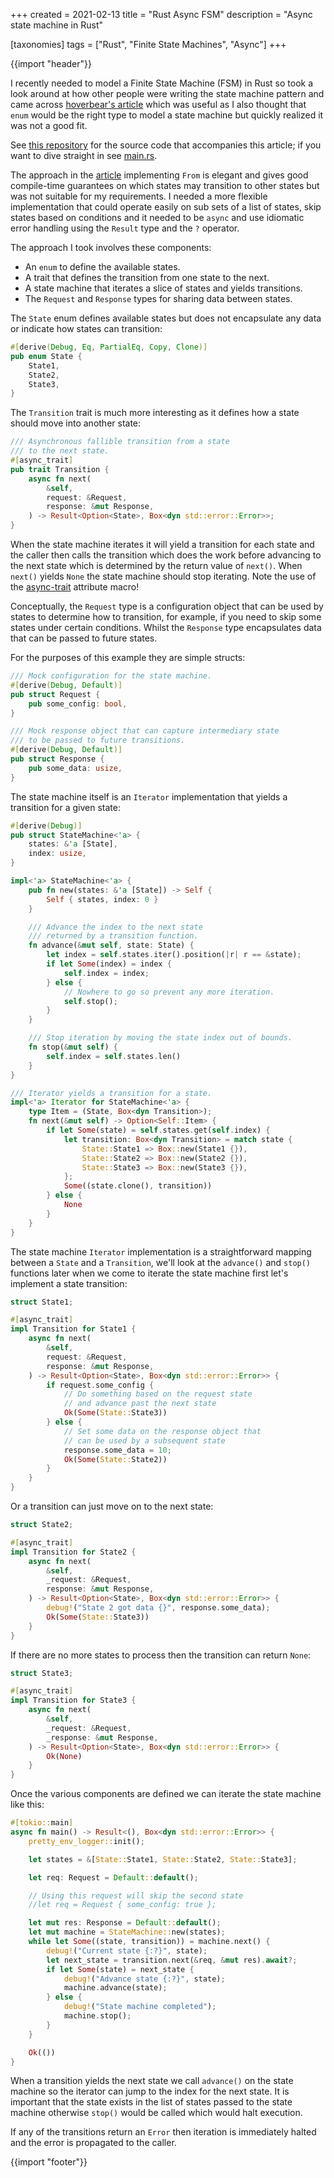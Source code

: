 +++
created = 2021-02-13
title = "Rust Async FSM"
description = "Async state machine in Rust"

[taxonomies]
tags = ["Rust", "Finite State Machines", "Async"]
+++

{{import "header"}}

I recently needed to model a Finite State Machine (FSM) in Rust so took a look around at how other people were writing the state machine pattern and came across [hoverbear's article][article] which was useful as I also thought that `enum` would be the right type to model a state machine but quickly realized it was not a good fit.

See [this repository][source code] for the source code that accompanies this article; if you want to dive straight in see [main.rs][].

The approach in the [article][] implementing `From` is elegant and gives good compile-time guarantees on which states may transition to other states but was not suitable for my requirements. I needed a more flexible implementation that could operate easily on sub sets of a list of states, skip states based on conditions and it needed to be `async` and use idiomatic error handling using the `Result` type and the `?` operator.

The approach I took involves these components:

* An `enum` to define the available states.
* A trait that defines the transition from one state to the next.
* A state machine that iterates a slice of states and yields transitions.
* The `Request` and `Response` types for sharing data between states.

The `State` enum defines available states but does not encapsulate any data or indicate how states can transition:

```rs
#[derive(Debug, Eq, PartialEq, Copy, Clone)]
pub enum State {
    State1,
    State2,
    State3,
}
```

The `Transition` trait is much more interesting as it defines how a state should move into another state:

```rs
/// Asynchronous fallible transition from a state
/// to the next state.
#[async_trait]
pub trait Transition {
    async fn next(
        &self,
        request: &Request,
        response: &mut Response,
    ) -> Result<Option<State>, Box<dyn std::error::Error>>;
}
```

When the state machine iterates it will yield a transition for each state and the caller then calls the transition which does the work before advancing to the next state which is determined by the return value of `next()`. When `next()` yields `None` the state machine should stop iterating. Note the use of the [async-trait][] attribute macro!

Conceptually, the `Request` type is a configuration object that can be used by states to determine how to transition, for example, if you need to skip some states under certain conditions. Whilst the `Response` type encapsulates data that can be passed to future states.

For the purposes of this example they are simple structs:

```rs
/// Mock configuration for the state machine.
#[derive(Debug, Default)]
pub struct Request {
    pub some_config: bool,
}

/// Mock response object that can capture intermediary state
/// to be passed to future transitions.
#[derive(Debug, Default)]
pub struct Response {
    pub some_data: usize,
}
```

The state machine itself is an `Iterator` implementation that yields a transition for a given state:

```rs
#[derive(Debug)]
pub struct StateMachine<'a> {
    states: &'a [State],
    index: usize,
}

impl<'a> StateMachine<'a> {
    pub fn new(states: &'a [State]) -> Self {
        Self { states, index: 0 }
    }

    /// Advance the index to the next state
    /// returned by a transition function.
    fn advance(&mut self, state: State) {
        let index = self.states.iter().position(|r| r == &state);
        if let Some(index) = index {
            self.index = index;
        } else {
            // Nowhere to go so prevent any more iteration.
            self.stop();
        }
    }

    /// Stop iteration by moving the state index out of bounds.
    fn stop(&mut self) {
        self.index = self.states.len()
    }
}

/// Iterator yields a transition for a state.
impl<'a> Iterator for StateMachine<'a> {
    type Item = (State, Box<dyn Transition>);
    fn next(&mut self) -> Option<Self::Item> {
        if let Some(state) = self.states.get(self.index) {
            let transition: Box<dyn Transition> = match state {
                State::State1 => Box::new(State1 {}),
                State::State2 => Box::new(State2 {}),
                State::State3 => Box::new(State3 {}),
            };
            Some((state.clone(), transition))
        } else {
            None
        }
    }
}
```

The state machine `Iterator` implementation is a straightforward mapping between a `State` and a `Transition`, we'll look at the `advance()` and `stop()` functions later when we come to iterate the state machine first let's implement a state transition:

```rs
struct State1;

#[async_trait]
impl Transition for State1 {
    async fn next(
        &self,
        request: &Request,
        response: &mut Response,
    ) -> Result<Option<State>, Box<dyn std::error::Error>> {
        if request.some_config {
            // Do something based on the request state
            // and advance past the next state
            Ok(Some(State::State3))
        } else {
            // Set some data on the response object that
            // can be used by a subsequent state
            response.some_data = 10;
            Ok(Some(State::State2))
        }
    }
}
```

Or a transition can just move on to the next state:

```rs
struct State2;

#[async_trait]
impl Transition for State2 {
    async fn next(
        &self,
        _request: &Request,
        response: &mut Response,
    ) -> Result<Option<State>, Box<dyn std::error::Error>> {
        debug!("State 2 got data {}", response.some_data);
        Ok(Some(State::State3))
    }
}
```

If there are no more states to process then the transition can return `None`:

```rs
struct State3;

#[async_trait]
impl Transition for State3 {
    async fn next(
        &self,
        _request: &Request,
        _response: &mut Response,
    ) -> Result<Option<State>, Box<dyn std::error::Error>> {
        Ok(None)
    }
}
```

Once the various components are defined we can iterate the state machine like this:

```rs
#[tokio::main]
async fn main() -> Result<(), Box<dyn std::error::Error>> {
    pretty_env_logger::init();

    let states = &[State::State1, State::State2, State::State3];

    let req: Request = Default::default();

    // Using this request will skip the second state
    //let req = Request { some_config: true };

    let mut res: Response = Default::default();
    let mut machine = StateMachine::new(states);
    while let Some((state, transition)) = machine.next() {
        debug!("Current state {:?}", state);
        let next_state = transition.next(&req, &mut res).await?;
        if let Some(state) = next_state {
            debug!("Advance state {:?}", state);
            machine.advance(state);
        } else {
            debug!("State machine completed");
            machine.stop();
        }
    }

    Ok(())
}
```

When a transition yields the next state we call `advance()` on the state machine so the iterator can jump to the index for the next state. It is important that the state exists in the list of states passed to the state machine otherwise `stop()` would be called which would halt execution.

If any of the transitions return an `Error` then iteration is immediately halted and the error is propagated to the caller.

{{import "footer"}}

[source code]: https://github.com/tmpfs/async-fsm-model
[main.rs]: https://github.com/tmpfs/async-fsm-model/blob/main/src/main.rs
[article]: https://hoverbear.org/blog/rust-state-machine-pattern/
[async-trait]: https://docs.rs/async-trait/0.1.42/async_trait/
